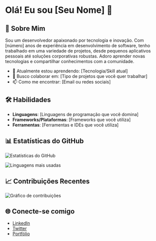 # Olá! Eu sou [Seu Nome] 👋

## 🚀 Sobre Mim
Sou um desenvolvedor apaixonado por tecnologia e inovação. Com [número] anos de experiência em desenvolvimento de software, tenho trabalhado em uma variedade de projetos, desde pequenos aplicativos pessoais até soluções corporativas robustas. Adoro aprender novas tecnologias e compartilhar conhecimentos com a comunidade.

- 🌱 Atualmente estou aprendendo: [Tecnologia/Skill atual]
- 💼 Busco colaborar em: [Tipo de projetos que você quer trabalhar]
- 📫 Como me encontrar: [Email ou redes sociais]

## 🛠️ Habilidades
- **Linguagens**: [Linguagens de programação que você domina]
- **Frameworks/Plataformas**: [Frameworks que você utiliza]
- **Ferramentas**: [Ferramentas e IDEs que você utiliza]

## 📊 Estatísticas do GitHub

![Estatísticas do GitHub](https://github-readme-stats.vercel.app/api?username=CarinhaDaEsquina7234&show_icons=true&theme=radical)

![Linguagens mais usadas](https://github-readme-stats.vercel.app/api/top-langs/?username=CarinhaDaEsquina7234&layout=compact&theme=radical)

## 📈 Contribuições Recentes
![Gráfico de contribuições](https://activity-graph.herokuapp.com/graph?username=seu-usuario&theme=radical)

## 🌐 Conecte-se comigo
- [LinkedIn](https://www.linkedin.com/in/seu-usuario)
- [Twitter](https://twitter.com/seu-usuario)
- [Portfólio](https://seu-portfolio.com)
